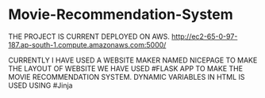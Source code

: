 # Movie-Recommendation-System
THE PROJECT IS CURRENT DEPLOYED ON AWS.
http://ec2-65-0-97-187.ap-south-1.compute.amazonaws.com:5000/

CURRENTLY I HAVE USED A WEBSITE MAKER NAMED NICEPAGE TO MAKE THE LAYOUT OF WEBSITE
WE HAVE USED #FLASK APP TO MAKE THE MOVIE RECOMMENDATION SYSTEM. DYNAMIC VARIABLES IN HTML IS USED USING #Jinja
